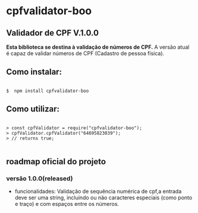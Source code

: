 # cpfvalidator-boo

## Validador de CPF V.1.0.0

**Esta biblioteca se destina à validação de números de CPF.**
A versão atual é capaz de validar números de CPF (Cadastro de pessoa física). 

## Como instalar:

```shell

$  npm install cpfvalidator-boo

```

## Como utilizar:

```node

> const cpfValidator = require("cpfvalidator-boo");
> cpfValidator.cpfValidator("64695823039");
> // returns true;


```

## roadmap oficial do projeto


### versão 1.0.0(released)
- funcionalidades: Validação de sequência numérica de cpf,a entrada deve ser uma string, incluindo ou não caracteres especiais (como ponto e traço)  e com espaços entre os números.	

